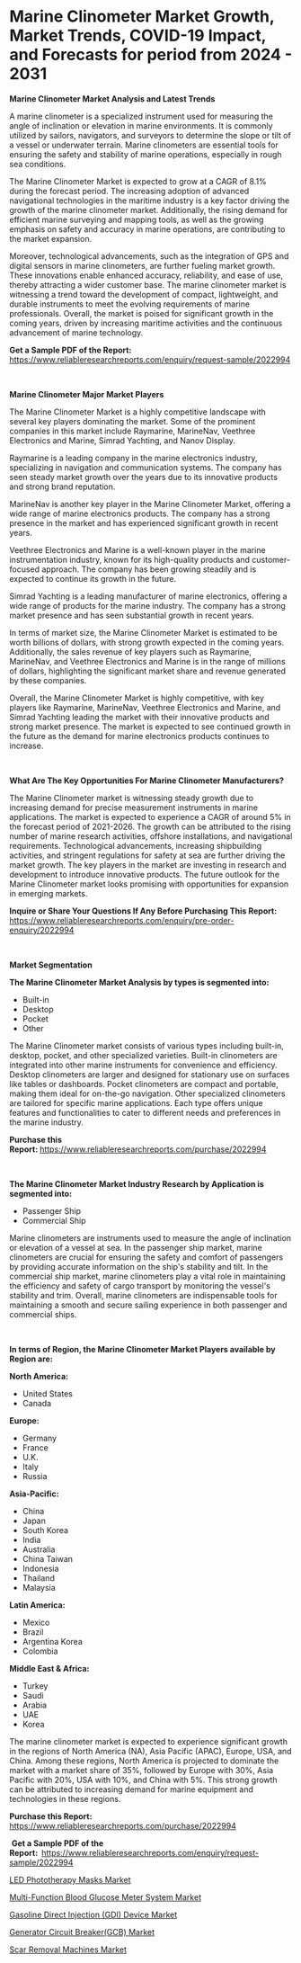<p><h1>Marine Clinometer Market Growth, Market Trends, COVID-19 Impact, and Forecasts for period from 2024 - 2031</h1></p><p><strong>Marine Clinometer Market Analysis and Latest Trends</strong></p>
<p><p>A marine clinometer is a specialized instrument used for measuring the angle of inclination or elevation in marine environments. It is commonly utilized by sailors, navigators, and surveyors to determine the slope or tilt of a vessel or underwater terrain. Marine clinometers are essential tools for ensuring the safety and stability of marine operations, especially in rough sea conditions.</p><p>The Marine Clinometer Market is expected to grow at a CAGR of 8.1% during the forecast period. The increasing adoption of advanced navigational technologies in the maritime industry is a key factor driving the growth of the marine clinometer market. Additionally, the rising demand for efficient marine surveying and mapping tools, as well as the growing emphasis on safety and accuracy in marine operations, are contributing to the market expansion.</p><p>Moreover, technological advancements, such as the integration of GPS and digital sensors in marine clinometers, are further fueling market growth. These innovations enable enhanced accuracy, reliability, and ease of use, thereby attracting a wider customer base. The marine clinometer market is witnessing a trend toward the development of compact, lightweight, and durable instruments to meet the evolving requirements of marine professionals. Overall, the market is poised for significant growth in the coming years, driven by increasing maritime activities and the continuous advancement of marine technology.</p></p>
<p><strong>Get a Sample PDF of the Report:&nbsp;</strong> <a href="https://www.reliableresearchreports.com/enquiry/request-sample/2022994">https://www.reliableresearchreports.com/enquiry/request-sample/2022994</a></p>
<p>&nbsp;</p>
<p><strong>Marine Clinometer Major Market Players</strong></p>
<p><p>The Marine Clinometer Market is a highly competitive landscape with several key players dominating the market. Some of the prominent companies in this market include Raymarine, MarineNav, Veethree Electronics and Marine, Simrad Yachting, and Nanov Display.</p><p>Raymarine is a leading company in the marine electronics industry, specializing in navigation and communication systems. The company has seen steady market growth over the years due to its innovative products and strong brand reputation.</p><p>MarineNav is another key player in the Marine Clinometer Market, offering a wide range of marine electronics products. The company has a strong presence in the market and has experienced significant growth in recent years.</p><p>Veethree Electronics and Marine is a well-known player in the marine instrumentation industry, known for its high-quality products and customer-focused approach. The company has been growing steadily and is expected to continue its growth in the future.</p><p>Simrad Yachting is a leading manufacturer of marine electronics, offering a wide range of products for the marine industry. The company has a strong market presence and has seen substantial growth in recent years.</p><p>In terms of market size, the Marine Clinometer Market is estimated to be worth billions of dollars, with strong growth expected in the coming years. Additionally, the sales revenue of key players such as Raymarine, MarineNav, and Veethree Electronics and Marine is in the range of millions of dollars, highlighting the significant market share and revenue generated by these companies.</p><p>Overall, the Marine Clinometer Market is highly competitive, with key players like Raymarine, MarineNav, Veethree Electronics and Marine, and Simrad Yachting leading the market with their innovative products and strong market presence. The market is expected to see continued growth in the future as the demand for marine electronics products continues to increase.</p></p>
<p>&nbsp;</p>
<p><strong>What Are The Key Opportunities For Marine Clinometer Manufacturers?</strong></p>
<p><p>The Marine Clinometer market is witnessing steady growth due to increasing demand for precise measurement instruments in marine applications. The market is expected to experience a CAGR of around 5% in the forecast period of 2021-2026. The growth can be attributed to the rising number of marine research activities, offshore installations, and navigational requirements. Technological advancements, increasing shipbuilding activities, and stringent regulations for safety at sea are further driving the market growth. The key players in the market are investing in research and development to introduce innovative products. The future outlook for the Marine Clinometer market looks promising with opportunities for expansion in emerging markets.</p></p>
<p><strong>Inquire or Share Your Questions If Any Before Purchasing This Report:</strong> <a href="https://www.reliableresearchreports.com/enquiry/pre-order-enquiry/2022994">https://www.reliableresearchreports.com/enquiry/pre-order-enquiry/2022994</a></p>
<p>&nbsp;</p>
<p><strong>Market Segmentation</strong></p>
<p><strong>The Marine Clinometer Market Analysis by types is segmented into:</strong></p>
<p><ul><li>Built-in</li><li>Desktop</li><li>Pocket</li><li>Other</li></ul></p>
<p><p>The Marine Clinometer market consists of various types including built-in, desktop, pocket, and other specialized varieties. Built-in clinometers are integrated into other marine instruments for convenience and efficiency. Desktop clinometers are larger and designed for stationary use on surfaces like tables or dashboards. Pocket clinometers are compact and portable, making them ideal for on-the-go navigation. Other specialized clinometers are tailored for specific marine applications. Each type offers unique features and functionalities to cater to different needs and preferences in the marine industry.</p></p>
<p><strong>Purchase this Report:&nbsp;</strong><a href="https://www.reliableresearchreports.com/purchase/2022994">https://www.reliableresearchreports.com/purchase/2022994</a></p>
<p>&nbsp;</p>
<p><strong>The Marine Clinometer Market Industry Research by Application is segmented into:</strong></p>
<p><ul><li>Passenger Ship</li><li>Commercial Ship</li></ul></p>
<p><p>Marine clinometers are instruments used to measure the angle of inclination or elevation of a vessel at sea. In the passenger ship market, marine clinometers are crucial for ensuring the safety and comfort of passengers by providing accurate information on the ship's stability and tilt. In the commercial ship market, marine clinometers play a vital role in maintaining the efficiency and safety of cargo transport by monitoring the vessel's stability and trim. Overall, marine clinometers are indispensable tools for maintaining a smooth and secure sailing experience in both passenger and commercial ships.</p></p>
<p>&nbsp;</p>
<p><strong>In terms of Region, the Marine Clinometer Market Players available by Region are:</strong></p>
<p>
    <p> <strong> North America: </strong>
        <ul>
            <li>United States</li>
            <li>Canada</li>
        </ul>
        </p> 
    <p> <strong> Europe: </strong>
        <ul>
            <li>Germany</li>
            <li>France</li>
            <li>U.K.</li>
            <li>Italy</li>
            <li>Russia</li>
        </ul>
        </p> 
    <p> <strong> Asia-Pacific: </strong>
        <ul>
            <li>China</li>
            <li>Japan</li>
            <li>South Korea</li>
            <li>India</li>
            <li>Australia</li>
            <li>China Taiwan</li>
            <li>Indonesia</li>
            <li>Thailand</li>
            <li>Malaysia</li>
        </ul>
        </p> 
    <p> <strong> Latin America: </strong>
        <ul>
            <li>Mexico</li>
            <li>Brazil</li>
            <li>Argentina Korea</li>
            <li>Colombia</li>
        </ul>
        </p> 
    <p> <strong> Middle East & Africa: </strong>
        <ul>
            <li>Turkey</li>
            <li>Saudi</li>
            <li>Arabia</li>
            <li>UAE</li>
            <li>Korea</li>
        </ul>
    </p>
    </p>
<p><p>The marine clinometer market is expected to experience significant growth in the regions of North America (NA), Asia Pacific (APAC), Europe, USA, and China. Among these regions, North America is projected to dominate the market with a market share of 35%, followed by Europe with 30%, Asia Pacific with 20%, USA with 10%, and China with 5%. This strong growth can be attributed to increasing demand for marine equipment and technologies in these regions.</p></p>
<p><strong>Purchase this Report: </strong><a href="https://www.reliableresearchreports.com/purchase/2022994">https://www.reliableresearchreports.com/purchase/2022994</a></p>
<p>&nbsp;<strong>Get a Sample PDF of the Report:&nbsp;&nbsp;</strong><a href="https://www.reliableresearchreports.com/enquiry/request-sample/2022994">https://www.reliableresearchreports.com/enquiry/request-sample/2022994</a></p>
<p><strong></strong></p>
<p><p><a href="https://pretty-mail-caf.notion.site/LED-Phototherapy-Masks-Market-Size-Market-Share-and-Global-Market-Analysis-Report-2024-2031-d112a966fd224726993ee4b18761c1c1">LED Phototherapy Masks Market</a></p><p><a href="https://full-wildebeest-80b.notion.site/Multi-Function-Blood-Glucose-Meter-System-Market-Size-Share-Trends-Analysis-Report-By-Application-9432b48f844446219ca5d278275fc652">Multi-Function Blood Glucose Meter System Market</a></p><p><a href="https://view.publitas.com/reportprime-1/gasoline-direct-injection-gdi-device-market-size-and-growth-market-segmentation-regional-and-country-breakdowns-and-market-trends-for-period-from-2024-2031/">Gasoline Direct Injection (GDI) Device Market</a></p><p><a href="https://view.publitas.com/reportprime-1/generator-circuit-breaker-gcb-market-research-report-provides-thorough-industry-overview-which-offers-an-in-depth-analysis-of-product-trends-and-new-market-divisions/">Generator Circuit Breaker(GCB) Market</a></p><p><a href="https://flame-sidecar-702.notion.site/Scar-Removal-Machines-Market-Size-2024-2031-Global-Industrial-Analysis-Key-Geographical-Regions--bb5e815e135c410482fbbc24904ec9ae">Scar Removal Machines Market</a></p></p>